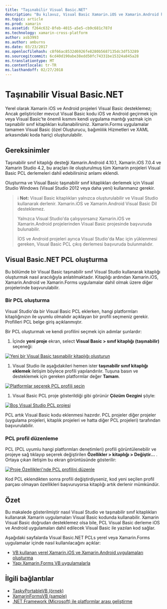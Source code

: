 ```yaml
---
title: "Taşınabilir Visual Basic.NET"
description: "Bu kılavuz, Visual Basic Xamarin.iOS ve Xamarin.Android hedefleyen çözümlerinde kullanılabilmesi için taşınabilir sınıf kitaplığı (PCL) projeleri yazmak için nasıl kullanılabileceğini anlatılmıştır."
ms.topic: article
ms.prod: xamarin
ms.assetid: f264c632-8feb-4015-a5e5-cb9c681c787d
ms.technology: xamarin-cross-platform
author: asb3993
ms.author: amburns
ms.date: 03/23/2017
ms.openlocfilehash: c8f66ac8532d6926fe8280b5687135dc3df53289
ms.sourcegitcommit: 6cd40d190abe38edd50fc74331be15324a845a28
ms.translationtype: MT
ms.contentlocale: tr-TR
ms.lasthandoff: 02/27/2018
---
```

# <a name="portable-visual-basicnet"></a>Taşınabilir Visual Basic.NET

Yerel olarak Xamarin iOS ve Android projeleri Visual Basic desteklemez; Ancak geliştiriciler mevcut Visual Basic kodu iOS ve Android geçirmek için veya Visual Basic'te önemli kısmını kendi uygulama mantığı yazmak için taşınabilir sınıf kitaplıkları kullanabilirsiniz. Xamarin.Forms uygulamalar tamamen Visual Basic (özel Oluşturucu, bağımlılık Hizmetleri ve XAML arkasındaki koda hariç) oluşturulabilir.

## <a name="requirements"></a>Gereksinimler

Taşınabilir sınıf kitaplığı desteği Xamarin.Android 4.10.1, Xamarin.iOS 7.0.4 ve Xamarin Studio 4.2, bu araçları ile oluşturulmuş tüm Xamarin projeleri Visual Basic PCL derlemeleri dahil edebilirsiniz anlamı eklendi.

Oluşturma ve Visual Basic taşınabilir sınıf kitaplıkları derlemek için Visual Studio Windows (Visual Studio 2012 veya daha yeni) kullanmanız gerekir.

> ℹ️ **Not:** Visual Basic kitaplıkları yalnızca oluşturulabilir ve Visual Studio kullanarak derlenir. Xamarin.iOS ve Xamarin.Android Visual Basic Dil desteklemez.
>
> Yalnızca Visual Studio'da çalışıyorsanız Xamarin.iOS ve Xamarin.Android projelerinden Visual Basic projesinde başvuruda bulunabilir.
>
> İOS ve Android projeleri ayrıca Visual Studio'da Mac için yüklenmesi gereken, Visual Basic PCL çıkış derlemesi başvuruda bulunmalıdır.


## <a name="creating-a-visual-basicnet-pcl"></a>Visual Basic.NET PCL oluşturma

Bu bölümde bir Visual Basic taşınabilir sınıf Visual Studio kullanarak kitaplığı oluşturmak nasıl aracılığıyla anlatılmaktadır.
Kitaplığı ardından Xamarin.iOS, Xamarin.Android ve Xamarin.Forms uygulamalar dahil olmak üzere diğer projelerinde başvurulabilir.

### <a name="creating-a-pcl"></a>Bir PCL oluşturma

Visual Studio'da bir Visual Basic PCL eklerken, hangi platformları kitaplığınızın ile uyumlu olmalıdır açıklayan bir profili seçmeniz gerekir. Profilleri PCL belge giriş açıklanmıştır.

Bir PCL oluşturmak ve kendi profilini seçmek için adımlar şunlardır:

1.  İçinde **yeni proje** ekran, select **Visual Basic > sınıf kitaplığı (taşınabilir)** seçeneği:

  [ ![](images/image1-sml.png "Yeni bir Visual Basic taşınabilir kitaplığı oluşturun")](images/image1.png)

1.  Visual Studio ile aşağıdakileri hemen ister **taşınabilir sınıf kitaplığı eklemek** iletişim böylece profili yapılandırılır. Tuşuna basın ve desteklemek için gereken platformlar değer **Tamam**.

  [ ![](images/image2-sml.png "Platformlar seçerek PCL profili seçin")](images/image2.png)

1.  Visual Basic PCL proje gösterildiği gibi görünür **Çözüm Gezgini** şöyle:

  [ ![](images/image3-sml.png "Boş Visual Studio PCL projesi")](images/image3.png)


PCL artık Visual Basic kodu eklenmesi hazırdır. PCL projeler diğer projeler (uygulama projeleri, kitaplık projeleri ve hatta diğer PCL projeleri) tarafından başvurulabilir.

### <a name="editing-the-pcl-profile"></a>PCL profil düzenleme

PCL (PCL uyumlu hangi platformları denetimleri) profili görüntülenebilir ve projeye sağ tıklayıp seçerek değiştirilen **Özellikler > kitaplığı > Değiştir...** . Ortaya çıkan iletişim bu ekran görüntüsünde gösterilir:

 [ ![](images/image4-sml.png "Proje Özellikleri'nde PCL profilini düzenle")](images/image4.png)

Kod PCL eklendikten sonra profili değiştirdiyseniz, kod yeni seçilen profil parçası olmayan özellikleri başvuruyorsa kitaplığı artık derlenir mümkündür.


## <a name="summary"></a>Özet

Bu makalede gösterilmiştir nasıl Visual Studio ve taşınabilir sınıf kitaplıkları kullanarak Xamarin uygulamaları Visual Basic kodunda kullanabilir. Xamarin Visual Basic doğrudan desteklemez olsa bile, PCL Visual Basic derleme iOS ve Android uygulamaları dahil edilecek Visual Basic ile yazılan kod sağlar.

Aşağıdaki sayfalarda Visual Basic.NET PCLs yerel veya Xamarin.Forms uygulamalar içinde nasıl kullanılacağını açıklar:

- [VB kullanan yerel Xamarin.iOS ve Xamarin.Android uygulamaları oluşturma](native-apps.md)
- [Yapı Xamarin.Forms VB uygulamalarla](xamarin-forms.md)


## <a name="related-links"></a>İlgili bağlantılar

- [TaskyPortableVB (örnek)](https://github.com/xamarin/mobile-samples/tree/master/VisualBasic/TaskyPortableVB)
- [XamarinFormsVB (sample)](https://github.com/xamarin/mobile-samples/tree/master/VisualBasic/XamarinFormsVB)
- [.NET Framework (Microsoft) ile platformlar arası geliştirme](http://msdn.microsoft.com/en-us/library/gg597391(v=vs.110).aspx)